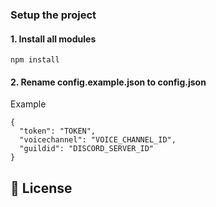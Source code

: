 
### Setup the project

#### 1. Install all modules

```ssh
npm install
```
#### 2. Rename config.example.json to config.json

Example
```ssh
{
  "token": "TOKEN",
  "voicechannel": "VOICE_CHANNEL_ID",
  "guildid": "DISCORD_SERVER_ID"
}
```
## 📝 License
